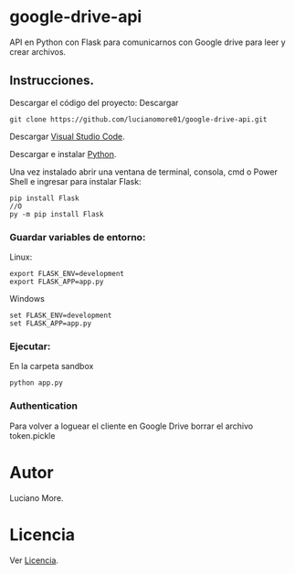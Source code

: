 # google-drive-api
API en Python con Flask para comunicarnos con Google drive para leer y crear archivos.

## Instrucciones.

Descargar el código del proyecto:
Descargar 
```
git clone https://github.com/lucianomore01/google-drive-api.git
```

Descargar [Visual Studio Code](https://code.visualstudio.com/download).

Descargar e instalar [Python](https://www.python.org/downloads/?source=post_page---------------------------).

Una vez instalado abrir una ventana de terminal, consola, cmd o Power Shell e ingresar para instalar Flask:
```
pip install Flask
//O
py -m pip install Flask
```

### Guardar variables de entorno:

Linux:
```
export FLASK_ENV=development
export FLASK_APP=app.py
```

Windows
```
set FLASK_ENV=development
set FLASK_APP=app.py
```

### Ejecutar:
En la carpeta sandbox
```
python app.py
```

### Authentication
Para volver a loguear el cliente en Google Drive borrar el archivo token.pickle

# Autor
Luciano More.

# Licencia
Ver [Licencia](https://github.com/lucianomore01/google-drive-api/blob/master/LICENSE).
